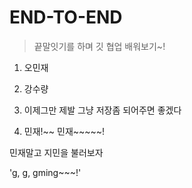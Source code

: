 # END-TO-END

> 끝말잇기를 하며 깃 협업 배워보기~!

1. 오민재

3. 강수량
4. 이제그만
제발 그냥 저장좀 되어주면 좋겠다
5. 민재!~~ 민재~~~~~!

민재말고 지민을 불러보자

'g, g, gming~~~!'